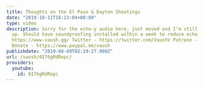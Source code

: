 ```yaml
---
title: Thoughts on the El Paso & Dayton Shootings
date: "2019-10-11T16:13:04+08:00"
type: video
description: Sorry for the echo-y audio here, just moved and I'm still setting things
  up. Should have soundproofing installed within a week to reduce echo. Website -
  https://www.vaush.gg/ Twitter - https://twitter.com/VaushV Patreon - https://www.patreon.com/vaush
  Donate - https://www.paypal.me/vaush
publishdate: "2019-08-09T02:19:27.000Z"
url: /vaush/0I76gRdRepc/
providers:
  youtube:
    id: 0I76gRdRepc
---
```

